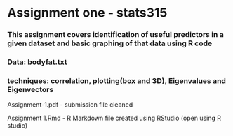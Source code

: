 # Assignment one - stats315

### This assignment covers identification of useful predictors in a given dataset and basic graphing of that data using R code

### Data: bodyfat.txt
### techniques: correlation, plotting(box and 3D), Eigenvalues and Eigenvectors

Assignment-1.pdf - submission file cleaned  

Assignment 1.Rmd - R Markdown file created using RStudio (open using R studio)
